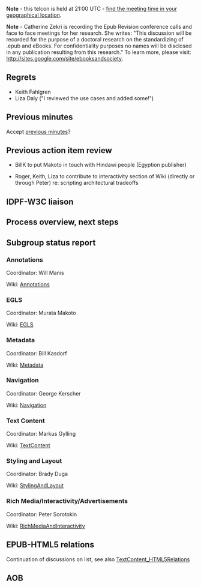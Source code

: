 **Note** - this telcon is held at 21:00 UTC - [find the meeting time in your geographical location](http://www.timeanddate.com/worldclock/fixedtime.html?month=07&day=21&year=2010&hour=21&min=0&sec=0&p1=0).

**Note** - Catherine Zekri is recording the Epub Revision conference calls and face to face meetings for her research. She writes: "This discussion will be recorded for the purpose of a doctoral research on the standardizing of .epub and eBooks. For confidentiality purposes no names will be disclosed in any publication resulting from this research." To learn more, please visit: http://sites.google.com/site/ebooksandsociety.



## Regrets ##

  * Keith Fahlgren
  * Liza Daly ("I reviewed the use cases and added some!")

## Previous minutes ##
Accept [previous minutes](MeetingMinutes100714.md)?

## Previous action item review ##
  * BillK to put Makoto in touch with Hindawi people (Egyption publisher)

  * Roger, Keith, Liza to contribute to interactivity section of Wiki (directly or through Peter) re: scripting architectural tradeoffs


## IDPF-W3C liaison ##

## Process overview, next steps ##

## Subgroup status report ##
### Annotations ###
Coordinator: Will Manis

Wiki: [Annotations](Annotations.md)

### EGLS ###
Coordinator: Murata Makoto

Wiki: [EGLS](EGLS.md)

### Metadata ###
Coordinator: Bill Kasdorf

Wiki: [Metadata](Metadata.md)

### Navigation ###
Coordinator: George Kerscher

Wiki: [Navigation](Navigation.md)

### Text Content ###
Coordinator: Markus Gylling

Wiki: [TextContent](TextContent.md)

### Styling and Layout ###
Coordinator: Brady Duga

Wiki: [StylingAndLayout](StylingAndLayout.md)

### Rich Media/Interactivity/Advertisements ###
Coordinator: Peter Sorotokin

Wiki: [RichMediaAndInteractivity](RichMediaAndInteractivity.md)

## EPUB-HTML5 relations ##
Continuation of discussions on list, see also [TextContent\_HTML5Relations](TextContent_HTML5Relations.md)

## AOB ##